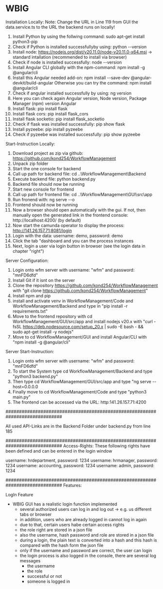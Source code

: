 # WBIG

Installation Locally:
	Note: Change the URL in Line 119 from GUI the data.service.ts to the URL the backend runs on locally!
1. Install Python by using the follwing command: sudo apt-get install python3-pip
2. Check if Python is installed successfullyby using: python --version
3. Install node: https://nodejs.org/dist/v20.11.0/node-v20.11.0-x64.msi -> standard intallation (recommended to install via browser)
4. Check if node is installed successfully: node --version
5. Install Angular CLI globally with the npm-command: npm install -g @angular/cli
6. Install this Angular needed add-on: npm install --save-dev @angular-devkit/build-angular 
   Otherwise you can try the command: npm install @angular/cli
7. Check if angular installed successfully by using: ng version
8. Here you can check again Angular version, Node version, Package Manager (npm) version Angular
9. Install flask: pip install flask
10. Install flask cors: pip install flask_cors
11. Install flask socketio: pip install flask_socketio
12. Check if flask was installed successfully: pip show flask
13. Install pyzeebe: pip install pyzeebe
14. Check if pyzeebe was installed successfully: pip show pyzeebe

Start-Instruction Locally:
1. Download project as zip via github: https://github.com/kond254/WorkflowManagement
2. Unpack zip folder
3. Start the one console for backend
4. Call up path for backend file: cd  ..\WorkflowManagement\Backend
5. Execute backend file: python backend.py
6. Backend file should now be running
7. Start new console for frontend
8. Call up path for frontend file: cd ..\WorkflowManagement\GUI\src\app
9. Run fronend with: ng serve --o 
10. Frontend should now be running
11. Now a browser should open automatically with the gui. If not, then manually open the generated link in the frontend console: http://localhost:4200/ (by default)
12. Now start the camunda operator to display the process: http://141.26.157.71:8081/login
13. Login with the data: username: demo, password: demo
14. Click the tab "dashboard and you can the process instances
15. Next, login a user via login button in browser (see the login data in chapter "right")


Server Configuration:
1. Login onto wfm server with username: "wfm" and password: "mnFD6dfd"
2. Install Git if it isnt on the server 
3. Clone the repository https://github.com/kond254/WorkflowManagement with "git clone 	https://github.com/kond254/WorkflowManagement"
4. Install npm and pip
5. install and activate venv in WorkflowManagement/Code and WorkflowManagement/Backend and type in "pip install -r requirements.txt"
6. Move to the frontend repository with cd WorkflowManagement/GUI/src/app and install nodejs v20.x with 
	"curl -fsSL https://deb.nodesource.com/setup_20.x | sudo -E bash - &&\
	sudo apt-get install -y nodejs"
7. Move to cd WorkflowManagement/GUI and install Angular/CLI with "npm install -g @angular/cli"


Server Start-Instruction:
1. Login onto wfm server with username: "wfm" and password: "mnFD6dfd"
2. To start the System type cd WorkflowManagement/Backend and type "python3 backend.py" 
3. Then type cd WorkflowManagement/GUI/src/app and type "ng serve --host=0.0.0.0
4. Finally move to cd WorkflowManagement/Code and type "python3 main.py"
5. The frontend can be accessed via the URL: http:141.26.157.71:4200


#############################################################################

All used API-Links are in the Backend Folder under backend.py from line 185

#############################################################################
Access-Rights:
These following rights have been defined and can be entered in the login window

username: hrdepartment, password: 1234
username: hrmanager, password: 1234
username: accounting, password: 1234
username: admin, password: 1234

#############################################################################
Features:

LogIn Feature
- WBIG GUI has a realistic login function implemented
	- several authorized users can log in and log out -> e.g. us different tabs or browser
	- in addition, users who are already logged in cannot log in again
	- due to that, certain users habe certain access rights
	- the role right are stored in a json file
	- also the username, hash password and role are stored in a json file
	- during a login, the plain text is converted into a hash and this hash is compared with the hash form the json file
	- only if the username and password are correct, the user can login
	- the login process is also logged in the console, there are several log messages
		- the username 
		- the role
		- successful or not
		- someone is logged in
